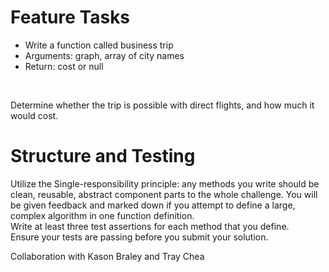 # Feature Tasks
  - Write a function called business trip
  - Arguments: graph, array of city names
  - Return: cost or null
  <br>

Determine whether the trip is possible with direct flights, and how much it would cost.
<br>

# Structure and Testing
Utilize the Single-responsibility principle: any methods you write should be clean, reusable, abstract component parts to the whole challenge. You will be given feedback and marked down if you attempt to define a large, complex algorithm in one function definition.
<br>
Write at least three test assertions for each method that you define.
<br>
Ensure your tests are passing before you submit your solution.

Collaboration with Kason Braley and Tray Chea